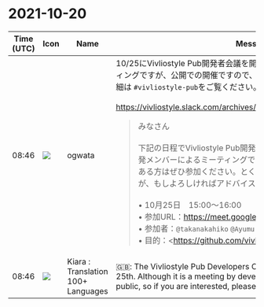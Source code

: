 # 2021-10-20

|Time (UTC)|Icon|Name|Message|
|---|---|---|---|
|08:46|![](https://avatars.slack-edge.com/2019-11-22/845042642576_070441337abaca9fb7b3_72.png)|ogwata|10/25にVivliostyle Pub開発者会議を開催します。開発メンバーによるミーティングですが、公開での開催ですので、興味のある方はぜひ参加ください。詳細は `#vivliostyle-pub`をご覧ください。<br><br><https://vivliostyle.slack.com/archives/CR14JBXCJ/p1634714124017500><br><blockquote>みなさん<br><br>下記の日程でVivliostyle Pub開発者会議をオンラインで開催します。開発メンバーによるミーティングですが、公開での開催ですので、興味のある方はぜひ参加ください。とくに`@spring-raining` さん、平日ですが、もしよろしければアドバイスをいただければと思います。<br><br>• 10月25日　15:00〜16:00<br>• 参加URL：<https://meet.google.com/prs-dmrf-xtu><br>• 参加者：`@takanakahiko` `@Ayumu Takai` `@shinyu` `@ogwata` <br>• 目的：<https://github.com/vivliostyle/vivliostyle-pub/issues/89|オープンベータまでのTo Doを考える（開発） #89> を材料に、短期・中期の開発目標と日程を共有する</blockquote>|
|08:46|![](https://avatars.slack-edge.com/2021-08-02/2324149410423_2aa7423c4133ecb9f168_72.png)|Kiara : Translation 100+ Languages|🇬🇧: The Vivliostyle Pub Developers Conference will be held on October 25th. Although it is a meeting by development members, it is open to the public, so if you are interested, please join us. See &lt;# CR14JBXCJ | vivliostyle-pub&gt; for details.<br><br><https://vivliostyle.slack.com/archives/CR14JBXCJ/p1634714124017500>|
